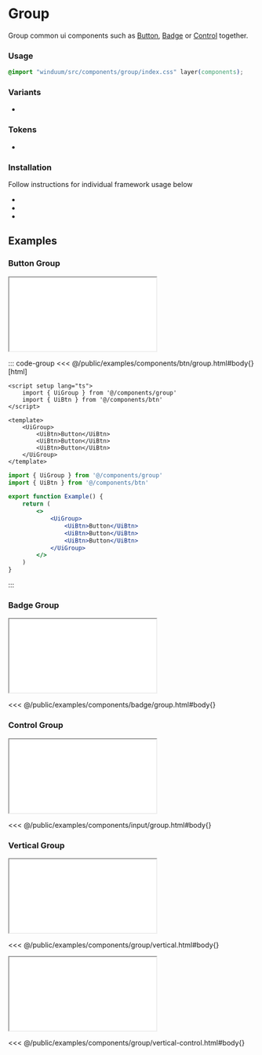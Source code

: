 # Group

Group common ui components such as [Button](/docs/components/button), [Badge](/docs/components/badge) or [Control](/docs/components/control) together.

<ViewSourceGh href="https://github.com/winduum/winduum/blob/main/src/components/group" />

### Usage

```css
@import "winduum/src/components/group/index.css" layer(components);
```

### Variants
* <LinkGh name="default" path="components/group" />
  
### Tokens
* <LinkGh name="vertical" path="components/group" />

### Installation
Follow instructions for individual framework usage below

* <LinkGh name="winduum" url="https://github.com/winduum/winduum/blob/main/src/components/group" />
* <LinkGh name="winduum-vue" url="https://github.com/winduum/winduum-vue/blob/main/src/components/group" />
* <LinkGh name="winduum-react" url="https://github.com/winduum/winduum-react/blob/main/src/components/group" />

## Examples

### Button Group

<iframe onload="this.style.visibility = 'visible';" src="/examples/components/btn/group.html"></iframe>

::: code-group
<<< @/public/examples/components/btn/group.html#body{} [html]
```vue
<script setup lang="ts">
    import { UiGroup } from '@/components/group'
    import { UiBtn } from '@/components/btn'
</script>

<template>
    <UiGroup>
        <UiBtn>Button</UiBtn>
        <UiBtn>Button</UiBtn>
        <UiBtn>Button</UiBtn>
    </UiGroup>
</template>
```
```jsx
import { UiGroup } from '@/components/group'
import { UiBtn } from '@/components/btn'

export function Example() {
    return (
        <>
            <UiGroup>
                <UiBtn>Button</UiBtn>
                <UiBtn>Button</UiBtn>
                <UiBtn>Button</UiBtn>
            </UiGroup>
        </>
    )
}
```
:::

### Badge Group

<iframe onload="this.style.visibility = 'visible';" src="/examples/components/badge/group.html"></iframe>

<<< @/public/examples/components/badge/group.html#body{}

### Control Group

<iframe onload="this.style.visibility = 'visible';" src="/examples/components/input/group.html"></iframe>

<<< @/public/examples/components/input/group.html#body{}

### Vertical Group

<iframe onload="this.style.visibility = 'visible';" src="/examples/components/group/vertical.html"></iframe>

<<< @/public/examples/components/group/vertical.html#body{}

<iframe onload="this.style.visibility = 'visible';" src="/examples/components/group/vertical-control.html"></iframe>

<<< @/public/examples/components/group/vertical-control.html#body{}
